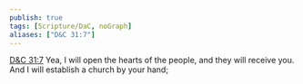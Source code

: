 ```yaml
---
publish: true
tags: [Scripture/DaC, noGraph]
aliases: ["D&C 31:7"]
---
```

[D&C 31:7](https://churchofjesuschrist.org/study/scriptures/dc-testament/dc/31?lang=eng&id=p7#p7) Yea, I will open the hearts of the people, and they will receive you. And I will establish a church by your hand;

